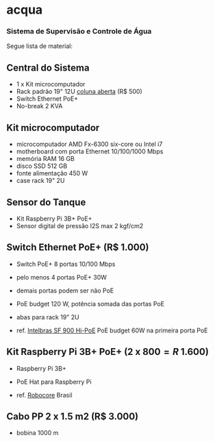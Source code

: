 # acqua
### Sistema de Supervisão e Controle de Água

Segue lista de material:

## Central do Sistema

- 1 x Kit microcomputador
- Rack padrão 19" 12U [coluna aberta](https://produto.mercadolivre.com.br/MLB-1300702213-coluna-rack-12u-_JM) (R$ 500)
- Switch Ethernet PoE+
- No-break 2 KVA

## Kit microcomputador

- microcomputador AMD Fx-6300 six-core ou Intel i7
- motherboard com porta Ethernet 10/100/1000 Mbps
- memória RAM 16 GB
- disco SSD 512 GB
- fonte alimentação 450 W
- case rack 19" 2U

## Sensor do Tanque

- Kit Raspberry Pi 3B+ PoE+
- Sensor digital de pressão I2S max 2 kgf/cm2

## Switch Ethernet PoE+ (R$ 1.000)

- Switch PoE+ 8 portas 10/100 Mbps
- pelo menos 4 portas PoE+ 30W 
- demais portas podem ser não PoE
- PoE budget 120 W, potência somada das portas PoE
- abas para rack 19" 2U

- ref. [Intelbras SF 900 Hi-PoE](https://www.intelbras.com/pt-br/switch-9-portas-fast-ethernet-8-portas-poe-sf-900-hi-poe) PoE budget 60W na primeira porta PoE

## Kit Raspberry Pi 3B+ PoE+ (2 x $800 = R$ 1.600)

- Raspberry Pi 3B+
- PoE Hat para Raspberry Pi

- ref. [Robocore](https://www.robocore.net/hat-raspberry-pi/poe-hat-raspberry-pi) Brasil

## Cabo PP 2 x 1.5 m2 (R$ 3.000)

- bobina 1000 m